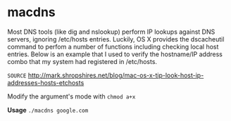 # macdns

Most DNS tools (like dig and nslookup) perform IP lookups against DNS servers, ignoring /etc/hosts entries. Luckily, OS X provides the dscacheutil command to perfom a number of functions including checking local host entries. Below is an example that I used to verify the hostname/IP address combo that my system had registered in /etc/hosts.

`SOURCE` http://mark.shropshires.net/blog/mac-os-x-tip-look-host-ip-addresses-hosts-etchosts 

Modify the argument's mode with `chmod a+x`

<b>Usage</b> `./macdns google.com`
